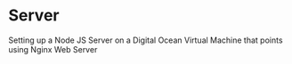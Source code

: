 # Server
Setting up a Node JS  Server on a Digital Ocean Virtual Machine that points using Nginx Web Server
